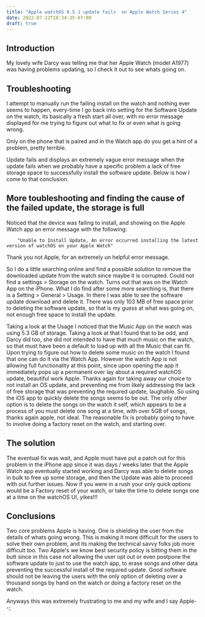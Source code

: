 ```yaml
---
title: "Apple watchOS 8.5.1 update fails  on Apple Watch Series 4"
date: 2022-07-22T18:34:35-07:00
draft: true
---
```


## Introduction

My lovely wife Darcy was telling me that her Apple Watch (model A1977) was having problems updating, so I check it out to see whats going on.


## Troubleshooting 
I attempt to manually run the  failing install on the watch and nothing ever seems to happen, every-time I go back into setting for the Software Update on the watch, its basically a fresh start all over, with no error message displayed for me trying to figure out what to fix or even what is going wrong.

Only on the phone that is paired and in the Watch app do you get a hint of a problem, pretty terrible.

Update fails and displays an extremely vague error message when the update fails when we probably have a specific problem a lack of free storage space to successfully install the software update. Below is how I come to that conclusion.

## More toubleshooting and finding the cause of the failed update, the storage is full

Noticed that the device was failing to install, and showing on the Apple Watch app an error message with the following:

        "Unable to Install Update, An error occurred installing the latest version of watchOS on your Apple Watch"

 Thank you not Apple, for an extremely un helpful error message.

So I do a little searching online and find a possible solution to remove the downloaded update from the watch since maybe it is corrupted. Could not find a settings > Storage on the watch. Turns out that was on the Watch App on the iPhone. What I do find after some more searching is, that there is a Setting > General > Usage. In there I was able to see the software update download and delete it. There was only 103 MB of free space prior to deleting the software update, so that is my guess at what was going on, not enough free space to install the update.

Taking a look at the Usage I noticed that the Music App on the watch was using 5.3 GB of storage. Taking a look at that I found that to be odd, and Darcy did too, she did not intended to have that much music on the watch, so that must have been a default to load up with all the Music that can fit. Upon trying to figure out how to delete some music on the watch I found that one can do it via the Watch App. However the watch App is not allowing full functionality at this point, since upon opening the app it immediately pops up a permanent over lay about a required watchOS update, beautiful work Apple. Thanks again for taking away our choice to not install an OS update, and preventing me from likely addressing the lack of free storage that was preventing the required update, laughable. So using the iOS app to quickly delete the songs seems to be out. The only other option is to delete the songs on the watch it self, which appears to be a process of you must delete one song at a time, with over 5GB of songs, thanks again apple, not ideal. The reasonable fix is probably going to have to involve doing a factory reset on the watch, and starting over.

## The solution

The eventual fix was wait, and Apple must have put a patch out for this problem in the iPhone app since it was days / weeks later that the Apple Watch app eventually started working and Darcy was able to delete songs in bulk to free up some storage, and then the Update was able to proceed with out further issues. Now if you were in a rush your only quick options would be a Factory reset of your watch, or take the time to delete songs one at a time on the watchOS UI, yikes!!!

## Conclusions 

Two core problems Apple is having. One is shielding the user from the details of whats going wrong. This is making it more difficult for the users to solve their own problem, and its making the technical savvy folks job more difficult too. Two Apple's we know best security policy is bitting them in the butt since in this case not allowing the user opt out or even postpone the software update to just to use the watch app, to erase songs and other data preventing the successful install of the required update. Good software should not be leaving the users with the only option of deleting over a thousand songs by hand on the watch or doing a factory reset on the watch.

Anyways this was extremely frustrating to me and my wife and I say Apple--;